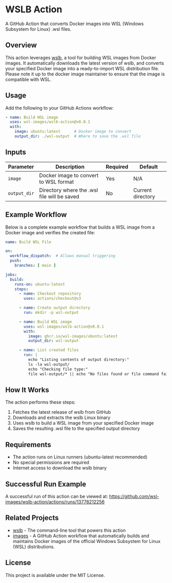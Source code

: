 # WSLB Action

A GitHub Action that converts Docker images into WSL (Windows Subsystem for Linux) .wsl files.

## Overview

This action leverages [wslb](https://github.com/wsl-images/wslb), a tool for building WSL images from Docker images. It automatically downloads the latest version of wslb, and converts your specified Docker image into a ready-to-import WSL distribution file. Please note it up to the docker image maintainer to ensure that the image is compatible with WSL.

## Usage

Add the following to your GitHub Actions workflow:

```yaml
- name: Build WSL image
  uses: wsl-images/wslb-action@v0.0.1
  with:
    image: ubuntu:latest      # Docker image to convert
    output_dir: ./wsl-output  # Where to save the .wsl file
```

## Inputs

| Parameter | Description | Required | Default |
|-----------|-------------|----------|---------|
| `image` | Docker image to convert to WSL format | Yes | N/A |
| `output_dir` | Directory where the .wsl file will be saved | No | Current directory |

## Example Workflow

Below is a complete example workflow that builds a WSL image from a Docker image and verifies the created file:

```yaml
name: Build WSL File

on:
  workflow_dispatch:  # Allows manual triggering
  push:
    branches: [ main ]

jobs:
  build:
    runs-on: ubuntu-latest
    steps:
      - name: Checkout repository
        uses: actions/checkout@v3

      - name: Create output directory
        run: mkdir -p wsl-output

      - name: Build WSL image
        uses: wsl-images/wslb-action@v0.0.1
        with:
          image: ghcr.io/wsl-images/ubuntu:latest
          output_dir: wsl-output

      - name: List created files
        run: |
          echo "Listing contents of output directory:"
          ls -la wsl-output/
          echo "Checking file type:"
          file wsl-output/* || echo "No files found or file command failed"
```

## How It Works

The action performs these steps:
1. Fetches the latest release of wslb from GitHub
2. Downloads and extracts the wslb Linux binary
3. Uses wslb to build a WSL image from your specified Docker image
4. Saves the resulting .wsl file to the specified output directory

## Requirements

- The action runs on Linux runners (ubuntu-latest recommended)
- No special permissions are required
- Internet access to download the wslb binary

## Successful Run Example

A successful run of this action can be viewed at:
https://github.com/wsl-images/wslb-action/actions/runs/13778212256

## Related Projects

- [wslb](https://github.com/wsl-images/wslb) - The command-line tool that powers this action
- [images](https://github.com/wsl-images/images) - A GitHub Action workflow that automatically builds and maintains Docker images of the official Windows Subsystem for Linux (WSL) distributions.

## License

This project is available under the MIT License.
